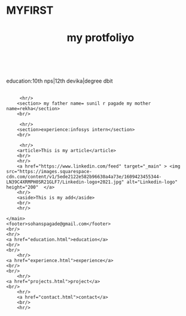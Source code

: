 # MYFIRST
<!DOCTYPE html>
<html lang="en">
<head>
    <meta charset="UTF-8">
    <meta name="viewport" content="width=device-width, initial-scale=1.0">
    <title>Document</title>
</head>
<body>
    <header><h1>my protfoliyo</h1></header>
    <br/>
    <br/>
    <main>
        <section> education:10th nps|12th devika|degree dbit</section>
        <br/>
        
         <hr/>
        <section> my father name= sunil r pagade my mother name=rekha</section>
        <br/>
        
         <hr/>
        <section>experience:infosys intern</section>
        <br/>
        
         <hr/>
        <article>This is my article</article>
        <br/>
        <hr/>
        <a href="https://www.linkedin.com/feed" target="_main" > <img src="https://images.squarespace-cdn.com/content/v1/5ede2122e582b96630a4a73e/1609423455344-LN39C4XRMPH0SR21GLF7/Linkedin-logo+2021.jpg" alt="Linkedin-logo"  height="200"  </a>
        <hr/>
        <aside>This is my add</aside>
        <br/>
        <hr/>
        
    </main>
    <footer>sohanspagade@gmail.com</footer>
    <br/>
    <hr/>
    <a href="education.html">education</a>
    <br/>
    <br/>
        <hr/>
    <a href="experience.html">experience</a>
    <br/>
    <br/>
        <hr/>
    <a href="projects.html">project</a>
    <br/>
        <hr/>
        <a href="contact.html">contact</a>
        <br/>
        <hr/>
</body>
</html>
